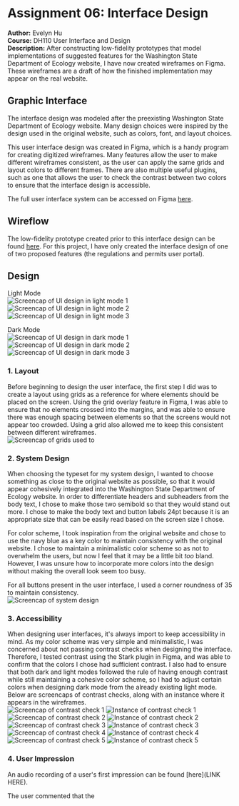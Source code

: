 # Assignment 06: Interface Design
**Author:** Evelyn Hu  
**Course:** DH110 User Interface and Design  
**Description:** After constructing low-fidelity prototypes that model implementations of suggested features for the Washington State Department of Ecology website, I have now created wireframes on Figma. These wireframes are a draft of how the finished implementation may appear on the real website.

## Graphic Interface
The interface design was modeled after the preexisting Washington State Department of Ecology website. Many design choices were inspired by the design used in the original website, such as colors, font, and layout choices.  

This user interface design was created in Figma, which is a handy program for creating digitized wireframes. Many features allow the user to make different wireframes consistent, as the user can apply the same grids and layout colors to different frames. There are also multiple useful plugins, such as one that allows the user to check the contrast between two colors to ensure that the interface design is accessible.  

The full user interface system can be accessed on Figma [here](https://www.figma.com/file/c6cVkC289yL0i6vgz6hT72/DH110-Assignment-6-Interface-Design?node-id=0%3A1).  

## Wireflow
The low-fidelity prototype created prior to this interface design can be found [here](https://github.com/evelyn-s-hu/DH110-Assignment05-LowFidelityPrototype#readme).
For this project, I have only created the interface design of one of two proposed features (the regulations and permits user portal).

## Design
Light Mode  
![Screencap of UI design in light mode 1](UIlight1.PNG)  
![Screencap of UI design in light mode 2](UIlight2.PNG)  
![Screencap of UI design in light mode 3](UIlight3.PNG)  

Dark Mode  
![Screencap of UI design in dark mode 1](UIdark1.PNG)  
![Screencap of UI design in dark mode 2](UIdark2.PNG)  
![Screencap of UI design in dark mode 3](UIdark3.PNG)  

### 1. Layout
Before beginning to design the user interface, the first step I did was to create a layout using grids as a reference for where elements should be placed on the screen. Using the grid overlay feature in Figma, I was able to ensure that no elements crossed into the margins, and was able to ensure there was enough spacing between elements so that the screens would not appear too crowded. Using a grid also allowed me to keep this consistent between different wireframes.  
![Screencap of grids used to ](Grids.PNG)

### 2. System Design
When choosing the typeset for my system design, I wanted to choose something as close to the original website as possible, so that it would appear cohesively integrated into the Washington State Department of Ecology website. In order to differentiate headers and subheaders from the body text, I chose to make those two semibold so that they would stand out more. I chose to make the body text and button labels 24pt because it is an appropriate size that can be easily read based on the screen size I chose.  

For color scheme, I took inspiration from the original website and chose to use the navy blue as a key color to maintain consistency with the original website. I chose to maintain a minimalistic color scheme so as not to overwhelm the users, but now I feel that it may be a little bit *too* bland. However, I was unsure how to incorporate more colors into the design without making the overall look seem too busy.  

For all buttons present in the user interface, I used a corner roundness of 35 to maintain consistency.  
![Screencap of system design](SystemDesign.PNG)

### 3. Accessibility
When designing user interfaces, it's always import to keep accessibility in mind. As my color scheme was very simple and minimalistic, I was concerned about not passing contrast checks when designing the interface. Therefore, I tested contrast using the Stark plugin in Figma, and was able to confirm that the colors I chose had sufficient contrast. I also had to ensure that both dark and light modes followed the rule of having enough contrast while still maintaining a cohesive color scheme, so I had to adjust certain colors when designing dark mode from the already existing light mode. Below are screencaps of contrast checks, along with an instance where it appears in the wireframes.  
![Screencap of contrast check 1](contrast1.PNG) ![Instance of contrast check 1](contrastcheck1.png)  
![Screencap of contrast check 2](contrast2.PNG) ![Instance of contrast check 2](contrastcheck2.png)  
![Screencap of contrast check 3](contrast3.PNG) ![Instance of contrast check 3](contrastcheck3.PNG)  
![Screencap of contrast check 4](contrast4.PNG) ![Instance of contrast check 4](contrastcheck4.PNG)  
![Screencap of contrast check 5](contrast5.PNG) ![Instance of contrast check 5](contrastcheck5.PNG)  

### 4. User Impression
An audio recording of a user's first impression can be found [here](LINK HERE).  

The user commented that the 
